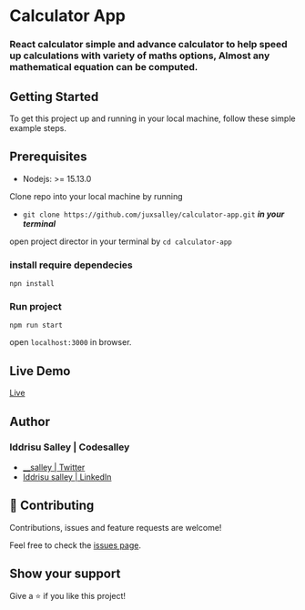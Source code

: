# Calculator App

### React calculator simple and advance calculator to help speed up calculations with variety of maths options, Almost any mathematical equation can be computed. 

## Getting Started

To get this project up and running in your local machine, follow these simple example steps.


## Prerequisites 

- Nodejs: >= 15.13.0

Clone repo into your local machine by running 
- `` git clone https://github.com/juxsalley/calculator-app.git `` ***in your terminal***

open project director in your terminal by  `` cd calculator-app ``

### install require dependecies 

``` npn install ```

### Run project 

`` npm run start ``

open ```localhost:3000``` in browser. 




## Live Demo

[Live](https://evening-badlands-91393.herokuapp.com/)

## **Author**

### Iddrisu Salley | Codesalley

- [\_\_salley | Twitter](https://twitter.com/__salley)
- [Iddrisu salley | LinkedIn](https://www.linkedin.com/in/dev-salley/)

## 🤝 Contributing

Contributions, issues and feature requests are welcome!

Feel free to check the [issues page](https://github.com/juxsalley/calculator-react/issues).

## Show your support

Give a ⭐️ if you like this project!
